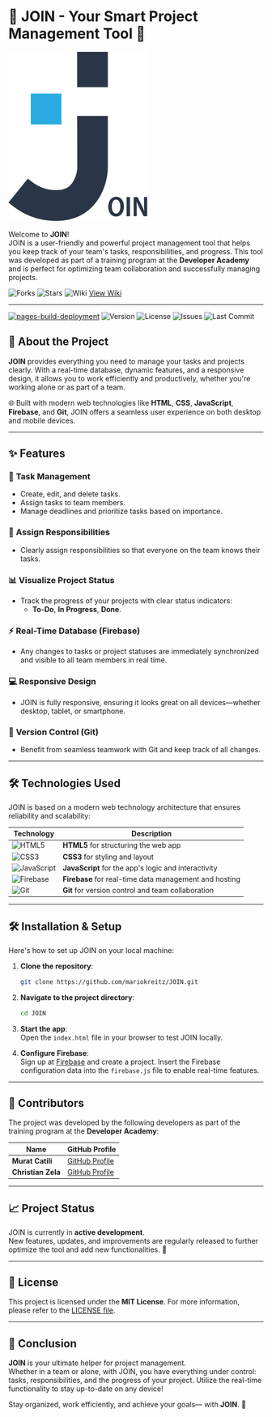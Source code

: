 # 🎉 **JOIN - Your Smart Project Management Tool** 🎉

![JOIN Logo](https://raw.githubusercontent.com/mariokreitz/JOIN/refs/heads/main/assets/img/logo.png)

Welcome to **JOIN**!  
JOIN is a user-friendly and powerful project management tool that helps you keep track of your team's tasks, responsibilities, and progress. This tool was developed as part of a training program at the **Developer Academy** and is perfect for optimizing team collaboration and successfully managing projects.

![Forks](https://img.shields.io/github/forks/mariokreitz/JOIN.svg)
![Stars](https://img.shields.io/github/stars/mariokreitz/JOIN.svg)
![Wiki](https://img.shields.io/badge/Wiki-Available-brightgreen)
[View Wiki](https://github.com/mariokreitz/JOIN/wiki)

---
[![pages-build-deployment](https://github.com/mariokreitz/JOIN/actions/workflows/pages/pages-build-deployment/badge.svg?branch=main)](https://github.com/mariokreitz/JOIN/actions/workflows/pages/pages-build-deployment)
![Version](https://img.shields.io/github/v/release/mariokreitz/JOIN.svg)
![License](https://img.shields.io/badge/license-Custom%20License-blue.svg)
![Issues](https://img.shields.io/github/issues/mariokreitz/JOIN.svg)
![Last Commit](https://img.shields.io/github/last-commit/mariokreitz/JOIN.svg)
## 🚀 **About the Project**

**JOIN** provides everything you need to manage your tasks and projects clearly. With a real-time database, dynamic features, and a responsive design, it allows you to work efficiently and productively, whether you're working alone or as part of a team.

🌐 Built with modern web technologies like **HTML**, **CSS**, **JavaScript**, **Firebase**, and **Git**, JOIN offers a seamless user experience on both desktop and mobile devices.

---

## ✨ **Features**

### 📝 **Task Management**

- Create, edit, and delete tasks.
- Assign tasks to team members.
- Manage deadlines and prioritize tasks based on importance.

### 👥 **Assign Responsibilities**

- Clearly assign responsibilities so that everyone on the team knows their tasks.

### 📊 **Visualize Project Status**

- Track the progress of your projects with clear status indicators:
  - **To-Do**, **In Progress**, **Done**.

### ⚡ **Real-Time Database (Firebase)**

- Any changes to tasks or project statuses are immediately synchronized and visible to all team members in real time.

### 💻 **Responsive Design**

- JOIN is fully responsive, ensuring it looks great on all devices—whether desktop, tablet, or smartphone.

### 🔄 **Version Control (Git)**

- Benefit from seamless teamwork with Git and keep track of all changes.

---

## 🛠️ **Technologies Used**

JOIN is based on a modern web technology architecture that ensures reliability and scalability:

| Technology                                                                                                      | Description                                            |
| ---------------------------------------------------------------------------------------------------------------- | ------------------------------------------------------- |
| ![HTML5](https://img.shields.io/badge/HTML5-%23E34F26.svg?&style=flat&logo=html5&logoColor=white)                | **HTML5** for structuring the web app                  |
| ![CSS3](https://img.shields.io/badge/CSS3-%231572B6.svg?&style=flat&logo=css3&logoColor=white)                   | **CSS3** for styling and layout                         |
| ![JavaScript](https://img.shields.io/badge/JavaScript-%23F7DF1E.svg?&style=flat&logo=javascript&logoColor=black) | **JavaScript** for the app's logic and interactivity    |
| ![Firebase](https://img.shields.io/badge/Firebase-%23039BE5.svg?&style=flat&logo=firebase)                       | **Firebase** for real-time data management and hosting   |
| ![Git](https://img.shields.io/badge/Git-%23F05033.svg?&style=flat&logo=git&logoColor=white)                      | **Git** for version control and team collaboration       |

---

## 🛠️ **Installation & Setup**

Here's how to set up JOIN on your local machine:

1. **Clone the repository**:

   ```bash
   git clone https://github.com/mariokreitz/JOIN.git
   ```

2. **Navigate to the project directory**:

   ```bash
   cd JOIN
   ```

3. **Start the app**:  
   Open the `index.html` file in your browser to test JOIN locally.

4. **Configure Firebase**:  
   Sign up at [Firebase](https://firebase.google.com/) and create a project. Insert the Firebase configuration data into the `firebase.js` file to enable real-time features.

---

## 👥 **Contributors**

The project was developed by the following developers as part of the training program at the **Developer Academy**:

| Name               | GitHub Profile                                 |
| ------------------ | --------------------------------------------- |
| **Murat Catili**   | [GitHub Profile](https://github.com/RyderzBLN) |
| **Christian Zela** | [GitHub Profile](https://github.com/link947)   |

---

## 📈 **Project Status**

JOIN is currently in **active development**.  
New features, updates, and improvements are regularly released to further optimize the tool and add new functionalities. 🎉

---

## 📜 **License**

This project is licensed under the **MIT License**. For more information, please refer to the [LICENSE file](LICENSE).

---

## 🎯 **Conclusion**

**JOIN** is your ultimate helper for project management.  
Whether in a team or alone, with JOIN, you have everything under control: tasks, responsibilities, and the progress of your project. Utilize the real-time functionality to stay up-to-date on any device!

Stay organized, work efficiently, and achieve your goals— with **JOIN**. 🙌
